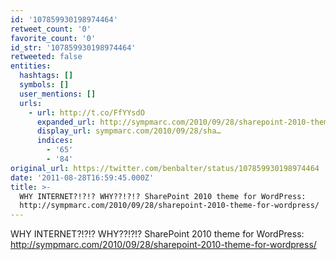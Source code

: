 ```yaml
---
id: '107859930198974464'
retweet_count: '0'
favorite_count: '0'
id_str: '107859930198974464'
retweeted: false
entities:
  hashtags: []
  symbols: []
  user_mentions: []
  urls:
    - url: http://t.co/FfYYsdO
      expanded_url: http://sympmarc.com/2010/09/28/sharepoint-2010-theme-for-wordpress/
      display_url: sympmarc.com/2010/09/28/sha…
      indices:
        - '65'
        - '84'
original_url: https://twitter.com/benbalter/status/107859930198974464
date: '2011-08-28T16:59:45.000Z'
title: >-
  WHY INTERNET?!?!? WHY??!?!? SharePoint 2010 theme for WordPress:
  http://sympmarc.com/2010/09/28/sharepoint-2010-theme-for-wordpress/
---
```


WHY INTERNET?!?!? WHY??!?!? SharePoint 2010 theme for WordPress: http://sympmarc.com/2010/09/28/sharepoint-2010-theme-for-wordpress/